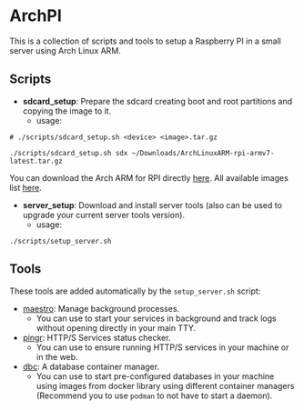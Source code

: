 # ArchPI

This is a collection of scripts and tools to setup a Raspberry PI in a small server using Arch Linux ARM.

## Scripts

- **sdcard_setup**: Prepare the sdcard creating boot and root partitions and copying the image to it.
  - usage:

```shell
# ./scripts/sdcard_setup.sh <device> <image>.tar.gz

./scripts/sdcard_setup.sh sdx ~/Downloads/ArchLinuxARM-rpi-armv7-latest.tar.gz
```

You can download the Arch ARM for RPI directly [here](http://os.archlinuxarm.org/os/ArchLinuxARM-rpi-armv7-latest.tar.gz).
All available images list [here](https://archlinuxarm.org/about/downloads).

- **server_setup**: Download and install server tools (also can be used to upgrade your current server tools version).
  - usage:

```shell
./scripts/setup_server.sh
```

## Tools

These tools are added automatically by the `setup_server.sh` script:

- [maestro](https://github.com/Raisess/maestro): Manage background processes.
  - You can use to start your services in background and track logs without opening directly in your main TTY.
- [pingr](https://github.com/Raisess/pingr): HTTP/S Services status checker.
  - You can use to ensure running HTTP/S services in your machine or in the web.
- [dbc](https://github.com/Raisess/dbc): A database container manager.
  - You can use to start pre-configured databases in your machine using images from docker library using different container managers
   (Recommend you to use `podman` to not have to start a daemon).
